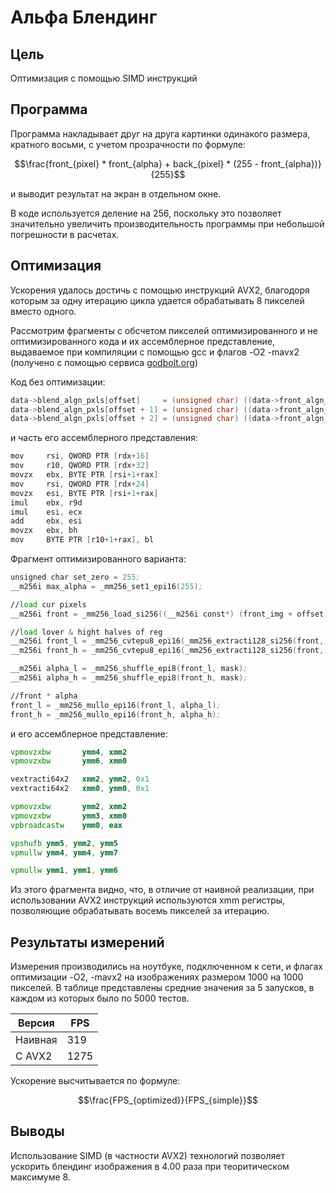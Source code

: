 # Альфа Блендинг

## Цель

Оптимизация с помощью SIMD инструкций

## Программа

Программа накладывает друг на друга картинки одинакого размера, кратного восьми, с учетом прозрачности по формуле: 

$$\frac{front_{pixel} * front_{alpha} + back_{pixel} * (255 - front_{alpha})}{255}$$

и выводит результат на экран в отдельном окне.

В коде используется деление на 256, поскольку это позволяет значительно увеличить производительность программы при небольшой погрешности в расчетах.

## Оптимизация

Ускорения удалось достичь с помощью инструкций AVX2, благодоря которым за одну итерацию цикла удается обрабатывать 8 пикселей вместо одного.

Рассмотрим фрагменты с обсчетом пикселей оптимизированного и не оптимизированного кода и их ассемблерное представление, выдаваемое при компиляции с помощью gcc и флагов -O2 -mavx2 (получено с помощью сервиса [godbolt.org](https://godbolt.org/))

Код без оптимизации:
``` c
data->blend_algn_pxls[offset]     = (unsigned char) ((data->front_algn_pxls[offset]     * fAlpha + data->back_algn_pxls[offset]     * bAlpha) >> 8);
data->blend_algn_pxls[offset + 1] = (unsigned char) ((data->front_algn_pxls[offset + 1] * fAlpha + data->back_algn_pxls[offset + 1] * bAlpha) >> 8);
data->blend_algn_pxls[offset + 2] = (unsigned char) ((data->front_algn_pxls[offset + 2] * fAlpha + data->back_algn_pxls[offset + 2] * bAlpha) >> 8);
```

и часть его ассемблерного представления:
``` c
mov     rsi, QWORD PTR [rdx+16]
mov     r10, QWORD PTR [rdx+32]
movzx   ebx, BYTE PTR [rsi+1+rax]
mov     rsi, QWORD PTR [rdx+24]
movzx   esi, BYTE PTR [rsi+1+rax]
imul    ebx, r9d
imul    esi, ecx
add     ebx, esi
movzx   ebx, bh
mov     BYTE PTR [r10+1+rax], bl
```

Фрагмент оптимизированного варианта:
``` asm
unsigned char set_zero = 255;
__m256i max_alpha = _mm256_set1_epi16(255);

//load cur pixels
__m256i front = _mm256_load_si256((__m256i const*) (front_img + offset));

//load lover & hight halves of reg 
__m256i front_l = _mm256_cvtepu8_epi16(_mm256_extracti128_si256(front, 0));
__m256i front_h = _mm256_cvtepu8_epi16(_mm256_extracti128_si256(front, 1));

__m256i alpha_l = _mm256_shuffle_epi8(front_l, mask);
__m256i alpha_h = _mm256_shuffle_epi8(front_h, mask);

//front * alpha
front_l = _mm256_mullo_epi16(front_l, alpha_l);
front_h = _mm256_mullo_epi16(front_h, alpha_h);
```

и его ассемблерное представление:
``` asm
vpmovzxbw       ymm4, xmm2
vpmovzxbw       ymm6, xmm0

vextracti64x2   xmm2, ymm2, 0x1
vextracti64x2   xmm0, ymm0, 0x1

vpmovzxbw       ymm2, xmm2
vpmovzxbw       ymm3, xmm0
vpbroadcastw    ymm0, eax

vpshufb ymm5, ymm2, ymm5
vpmullw ymm4, ymm4, ymm7

vpmullw ymm1, ymm1, ymm6
```

Из этого фрагмента видно, что, в отличие от наивной реализации, при использовании AVX2 инструкций используются xmm регистры, позволяющие обрабатывать восемь пикселей за итерацию.

## Результаты измерений

Измерения производились на ноутбуке, подключенном к сети, и флагах оптимизации -O2, -mavx2 на изображениях размером 1000 на 1000 пикселей. В таблице представлены средние значения за 5 запусков, в каждом из которых было по 5000 тестов.

Версия  | FPS
--------|----
Наивная | 319
С AVX2  | 1275

Ускорение высчитывается по формуле:

$$\frac{FPS_{optimized}}{FPS_{simple}}$$

## Выводы

Использование SIMD (в частности AVX2) технологий позволяет ускорить блендинг изображения в 4.00 раза при теоритическом максимуме 8.
